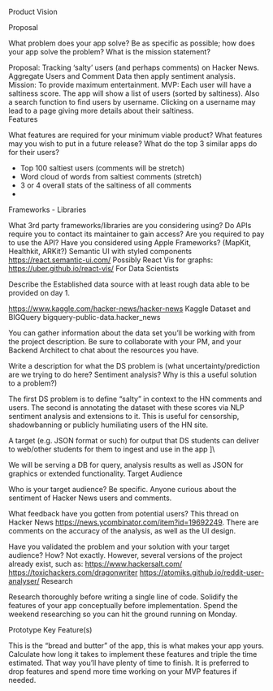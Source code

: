 Product Vision

Proposal

What problem does your app solve?
Be as specific as possible; how does your app solve the problem?
What is the mission statement?

Proposal: Tracking ‘salty’ users (and perhaps comments) on Hacker News. Aggregate Users and Comment Data then apply sentiment analysis. Mission: To provide maximum entertainment.
MVP: Each user will have a saltiness score. The app will show a list of users (sorted by saltiness). Also a search function to find users by username. Clicking on a username may lead to a page giving more details about their saltiness.                                           
Features 

What features are required for your minimum viable product?
What features may you wish to put in a future release?
What do the top 3 similar apps do for their users?
- Top 100 saltiest users (comments will be stretch)
- Word cloud of words from saltiest comments (stretch)
- 3 or 4 overall stats of the saltiness of all comments
- 
Frameworks - Libraries

What 3rd party frameworks/libraries are you considering using?
Do APIs require you to contact its maintainer to gain access?
Are you required to pay to use the API? 
Have you considered using Apple Frameworks? (MapKit, Healthkit, ARKit?)
Semantic UI with styled components https://react.semantic-ui.com/
Possibly React Vis for graphs: https://uber.github.io/react-vis/
For Data Scientists

Describe the Established data source with at least rough data able to be provided on day 1.

https://www.kaggle.com/hacker-news/hacker-news Kaggle Dataset and BIGQuery bigquery-public-data.hacker_news


You can gather information about the data set you’ll be working with from the project description. Be sure to collaborate with your PM, and your Backend Architect to chat about the resources you have.

Write a description for what the DS problem is (what uncertainty/prediction are we trying to do here? Sentiment analysis? Why is this a useful solution to a problem?)

The first DS problem is to define “salty” in context to the HN comments and users. The second is annotating the dataset with these scores via NLP sentiment analysis and extensions to it. This is useful for censorship, shadowbanning or publicly humiliating users of the HN site.


A target (e.g. JSON format or such) for output that DS students can deliver to web/other students for them to ingest and use in the app 
]\\

We will be serving a DB for query, analysis results as well as JSON for graphics or extended functionality.
Target Audience

Who is your target audience? Be specific. Anyone curious about the sentiment of Hacker News users and comments. 

What feedback have you gotten from potential users? This thread on Hacker News https://news.ycombinator.com/item?id=19692249. There are comments on the accuracy of the analysis, as well as the UI design. 

Have you validated the problem and your solution with your target audience? How? Not exactly. However, several versions of the project already exist, such as:
https://www.hackersalt.com/
https://toxichackers.com/dragonwriter
https://atomiks.github.io/reddit-user-analyser/ 
Research

Research thoroughly before writing a single line of code. Solidify the features of your app conceptually before implementation. Spend the weekend researching so you can hit the ground running on Monday.

Prototype Key Feature(s)

This is the “bread and butter” of the app, this is what makes your app yours. Calculate how long it takes to implement these features and triple the time estimated. That way you’ll have plenty of time to finish. It is preferred to drop features and spend more time working on your MVP features if needed.
